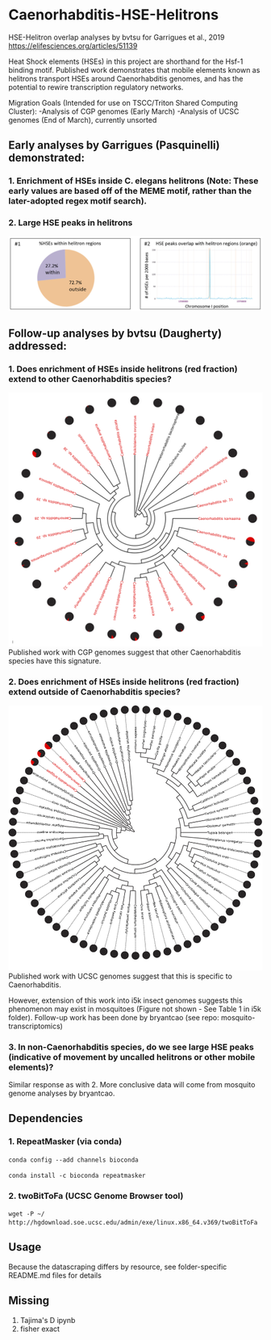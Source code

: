 # Caenorhabditis-HSE-Helitrons
HSE-Helitron overlap analyses by bvtsu for Garrigues et al., 2019
https://elifesciences.org/articles/51139

Heat Shock elements (HSEs) in this project are shorthand for the Hsf-1 binding motif.
Published work demonstrates that mobile elements known as helitrons transport HSEs around Caenorhabditis genomes, and has the potential to rewire transcription regulatory networks.

Migration Goals (Intended for use on TSCC/Triton Shared Computing Cluster):
-Analysis of CGP genomes (Early March)
-Analysis of UCSC genomes (End of March), currently unsorted

## Early analyses by Garrigues (Pasquinelli) demonstrated: 
### 1. Enrichment of HSEs inside C. elegans helitrons (Note: These early values are based off of the MEME motif, rather than the later-adopted regex motif search).
### 2. Large HSE peaks in helitrons

![HSE-Helitrons-in-C_elegans-genome](C_elegans_HSE_Helitron_peaks.png)

## Follow-up analyses by bvtsu (Daugherty) addressed:
### 1. Does enrichment of HSEs inside helitrons (red fraction) extend to other Caenorhabditis species?

![HSE-Helitrons-in-CGP-genomes](CGP_black_red.png)
Published work with CGP genomes suggest that other Caenorhabditis species have this signature.

### 2. Does enrichment of HSEs inside helitrons (red fraction) extend outside of Caenorhabditis species?

![HSE-Helitrons-in-UCSC-genomes](ucsc_black_red.png)
Published work with UCSC genomes suggest that this is specific to Caenorhabditis.

However, extension of this work into i5k insect genomes suggests this phenomenon may exist in mosquitoes (Figure not shown - See Table 1 in i5k folder). Follow-up work has been done by bryantcao (see repo: mosquito-transcriptomics)

### 3. In non-Caenorhabditis species, do we see large HSE peaks (indicative of movement by uncalled helitrons or other mobile elements)?

Similar response as with 2. More conclusive data will come from mosquito genome analyses by bryantcao.

## Dependencies
### 1. RepeatMasker (via conda)
```conda config --add channels bioconda```

```conda install -c bioconda repeatmasker```
### 2. twoBitToFa (UCSC Genome Browser tool)
```wget -P ~/ http://hgdownload.soe.ucsc.edu/admin/exe/linux.x86_64.v369/twoBitToFa```
## Usage
Because the datascraping differs by resource, see folder-specific README.md files for details

## Missing
1. Tajima's D ipynb
2. fisher exact
